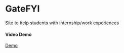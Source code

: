 # GateFYI
Site to help students with internship/work experiences

#### Video Demo 
[Demo](https://imgur.com/a/wm4CO6O)
